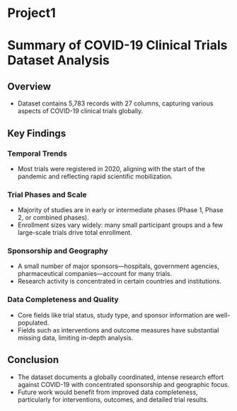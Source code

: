 # Project1

# Summary of COVID-19 Clinical Trials Dataset Analysis

## Overview  
- Dataset contains 5,783 records with 27 columns, capturing various aspects of COVID-19 clinical trials globally.

## Key Findings

### Temporal Trends  
- Most trials were registered in 2020, aligning with the start of the pandemic and reflecting rapid scientific mobilization.

### Trial Phases and Scale  
- Majority of studies are in early or intermediate phases (Phase 1, Phase 2, or combined phases).  
- Enrollment sizes vary widely: many small participant groups and a few large-scale trials drive total enrollment.

### Sponsorship and Geography  
- A small number of major sponsors—hospitals, government agencies, pharmaceutical companies—account for many trials.  
- Research activity is concentrated in certain countries and institutions.

### Data Completeness and Quality  
- Core fields like trial status, study type, and sponsor information are well-populated.  
- Fields such as interventions and outcome measures have substantial missing data, limiting in-depth analysis.

## Conclusion  
- The dataset documents a globally coordinated, intense research effort against COVID-19 with concentrated sponsorship and geographic focus.  
- Future work would benefit from improved data completeness, particularly for interventions, outcomes, and detailed trial results.
